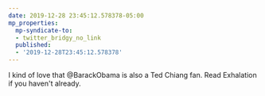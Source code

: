 ```yaml
---
date: 2019-12-28 23:45:12.578378-05:00
mp_properties:
  mp-syndicate-to:
  - twitter_bridgy_no_link
  published:
  - '2019-12-28T23:45:12.578378'
---
```


I kind of love that @BarackObama is also a Ted Chiang fan. Read Exhalation if you haven't already.